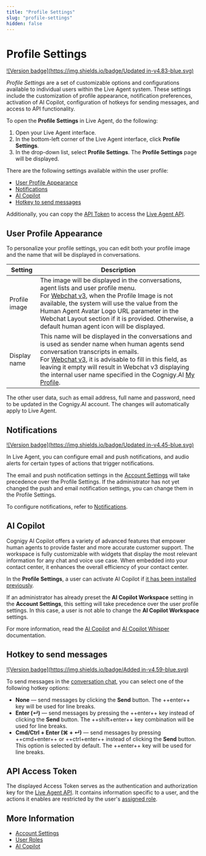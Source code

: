 ```yaml
---
title: "Profile Settings" 
slug: "profile-settings" 
hidden: false 
---
```


# Profile Settings

[![Version badge](https://img.shields.io/badge/Updated in-v4.83-blue.svg)](../release-notes/4.83.md)

_Profile Settings_ are a set of customizable options and configurations available to individual users within the Live Agent system. These settings include the customization of profile appearance, notification preferences, activation of AI Copilot, configuration of hotkeys for sending messages, and access to API functionality.

To open the **Profile Settings** in Live Agent, do the following:

1. Open your Live Agent interface. 
2. In the bottom-left corner of the Live Agent interface, click **Profile Settings**.
3. In the drop-down list, select **Profile Settings**. The **Profile Settings** page will be displayed.

There are the following settings available within the user profile:

- [User Profile Appearance](#user-profile-appearance)
- [Notifications](#notifications)
- [AI Copilot](#ai-copilot)
- [Hotkey to send messages](#hotkey-to-send-messages)

Additionally, you can copy the [API Token](#api-access-token) to access the [Live Agent API](https://liveagent-trial.cognigy.ai/openapi).

## User Profile Appearance

To personalize your profile settings, you can edit both your profile image and the name that will be displayed in conversations.

| Setting       | Description                                                                                                                                                                                                                                                                                                                                                                                                            |
|---------------|------------------------------------------------------------------------------------------------------------------------------------------------------------------------------------------------------------------------------------------------------------------------------------------------------------------------------------------------------------------------------------------------------------------------|
| Profile image | The image will be displayed in the conversations, agent lists and user profile menu.<br> For [Webchat v3](../webchat/v3/configuration.md#webchat-layout), when the Profile Image is not available, the system will use the value from the Human Agent Avatar Logo URL parameter in the Webchat Layout section if it is provided. Otherwise, a default human agent icon will be displayed.                              |
| Display name  | This name will be displayed in the conversations and is used as sender name when human agents send conversation transcripts in emails.<br> For [Webchat v3](../webchat/v3/configuration.md#webchat-layout), it is advisable to fill in this field, as leaving it empty will result in Webchat v3 displaying the internal user name specified in the Cognigy.AI [My Profile](../ai/administer/user-menu/my-profile.md). |

The other user data, such as email address, full name and password, need to be updated in the Cognigy.AI account. The changes will automatically apply to Live Agent.

## Notifications

[![Version badge](https://img.shields.io/badge/Updated in-v4.45-blue.svg)](../release-notes/4.45.md)

In Live Agent, you can configure email and push notifications, and audio alerts for certain types of actions that trigger notifications.

The email and push notification settings in the [Account Settings](notifications.md#configure-notifications-at-the-account-level) will take precedence over the Profile Settings.
If the administrator has not yet changed the push and email notification settings, you can change them in the Profile Settings.

To configure notifications, refer to [Notifications](notifications.md#configure-notifications-at-the-user-profile-level).

## AI Copilot

Cognigy AI Copilot offers a variety of advanced features that empower human agents to provide faster and more accurate customer support. The workspace is fully customizable with widgets that display the most relevant information for any chat and voice use case. When embedded into your contact center, it enhances the overall efficiency of your contact center.

In the **Profile Settings**, a user can activate AI Copilot if [it has been installed previously](../ai-copilot/getting-started.md).

If an administrator has already preset the **AI Copilot Workspace** setting in the **Account Settings**,
this setting will take precedence over the user profile settings.
In this case, a user is not able to change the **AI Copilot Workspace** settings.

For more information, read the [AI Copilot](assistants/ai-copilot.md) and [AI Copilot Whisper](assistants/ai-copilot-whisper.md) documentation.

## Hotkey to send messages

[![Version badge](https://img.shields.io/badge/Added in-v4.59-blue.svg)](../release-notes/4.59.md)

To send messages in the [conversation chat](conversation/overview.md), you can select one of the following hotkey options:

- **None** — send messages by clicking the **Send** button. The ++enter++ key will be used for line breaks.
- **Enter (↵)** — send messages by pressing the ++enter++ key instead of clicking the **Send** button. The ++shift+enter++ key combination will be used for line breaks.
- **Cmd/Ctrl + Enter (⌘ + ↵)** — send messages by pressing ++cmd+enter++ or ++ctrl+enter++ instead of clicking the **Send** button. This option is selected by default. The ++enter++ key will be used for line breaks.

## API Access Token

The displayed Access Token serves as the authentication and authorization key for the [Live Agent API](https://liveagent-trial.cognigy.ai/openapi). It contains information specific to a user, and the actions it enables are restricted by the user's [assigned role](roles.md).

## More Information

- [Account Settings](settings/account-settings.md)
- [User Roles](roles.md)
- [AI Copilot](../ai-copilot/overview.md)